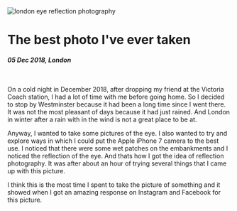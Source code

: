 <img class='img img--left img--grow' src='/posts/photos/london-eye.jpg' alt='london eye reflection photography' title='london eye reflection' loading='lazy' />

# The best photo I've ever taken

#### *05 Dec 2018, London*

&nbsp;

On a cold night in December 2018, after dropping my friend at the Victoria Coach station, I had a lot of time with me before going home. So I decided to stop by Westminster because it had been a long time since I went there. It was not the most pleasant of days because it had just rained. And London in winter after a rain with in the wind is not a great place to be at.

Anyway, I wanted to take some pictures of the eye. I also wanted to try and explore ways in which I could put the Apple iPhone 7 camera to the best use. I noticed that there were some wet patches on the embankments and I noticed the reflection of the eye. And thats how I got the idea of reflection photography. It was after about an hour of trying several things that I came up with this picture.

I think this is the most time I spent to take the picture of something and it showed when I got an amazing response on Instagram and Facebook for this picture.


